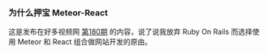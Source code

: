### 为什么押宝 Meteor-React

这是发布在好多视频网 [第180期](http://haoduoshipin.com/v/180) 的内容，说了说我放弃 Ruby On Rails 而选择使用 Meteor 和 React 组合做网站开发的原由。
